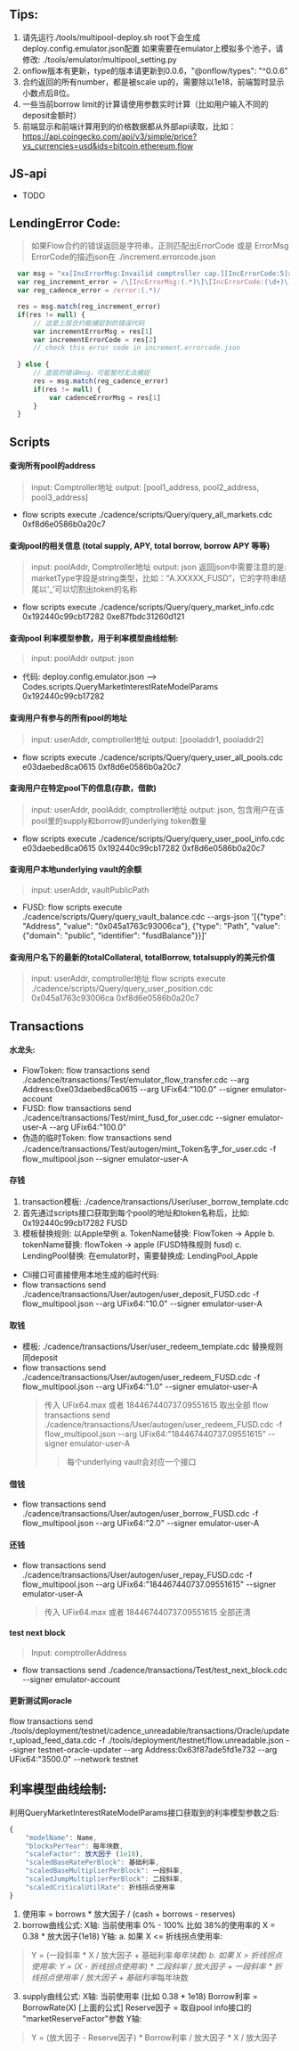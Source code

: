 
## Tips:
1. 请先运行./tools/multipool-deploy.sh
   root下会生成deploy.config.emulator.json配置
   如果需要在emulator上模拟多个池子，请修改: ./tools/emulator/multipool_setting.py
2. onflow版本有更新，type的版本请更新到0.0.6，"@onflow/types": "^0.0.6"
3. 合约返回的所有number，都是被scale up的，需要除以1e18，前端暂时显示小数点后8位。
4. 一些当前borrow limit的计算请使用参数实时计算（比如用户输入不同的deposit金额时）
5. 前端显示和前端计算用到的价格数据都从外部api读取，比如：https://api.coingecko.com/api/v3/simple/price?vs_currencies=usd&ids=bitcoin,ethereum,flow


## JS-api
* TODO

## LendingError Code:
> 如果Flow合约的错误返回是字符串，正则匹配出ErrorCode 或是 ErrorMsg
> ErrorCode的描述json在 ./increment.errorcode.json
```js
  var msg = "xx[IncErrorMsg:Invailid comptroller cap.][IncErrorCode:5]xx"
  var reg_increment_error = /\[IncErrorMsg:(.*)\]\[IncErrorCode:(\d+)\]/
  var reg_cadence_error = /error:(.*)/

  res = msg.match(reg_increment_error)
  if(res != null) {
      // 这是上层合约能捕捉到的错误代码
      var incrementErrorMsg = res[1]
      var incrementErrorCode = res[2]
      // check this error code in increment.errorcode.json
      
  } else {
      // 底层的错误msg，可能暂时无法捕捉
      res = msg.match(reg_cadence_error)
      if(res != null) {
          var cadenceErrorMsg = res[1]
      }
  }
```

## Scripts
#### 查询所有pool的address
> input: Comptroller地址
> output: [pool1_address, pool2_address, pool3_address]
* flow scripts execute ./cadence/scripts/Query/query_all_markets.cdc 0xf8d6e0586b0a20c7

#### 查询pool的相关信息 (total supply, APY, total borrow, borrow APY 等等)
> input: poolAddr, Comptroller地址
> output: json
  返回json中需要注意的是: marketType字段是string类型，比如：“A.XXXXX_FUSD”，它的字符串结尾以‘_’可以切割出token的名称
* flow scripts execute ./cadence/scripts/Query/query_market_info.cdc 0x192440c99cb17282 0xe87fbdc31260d121

#### 查询pool 利率模型参数，用于利率模型曲线绘制:
> input: poolAddr
> output: json
* 代码:  deploy.config.emulator.json --> Codes.scripts.QueryMarketInterestRateModelParams  0x192440c99cb17282

#### 查询用户有参与的所有pool的地址
> input: userAddr, comptroller地址
> output: [pooladdr1, pooladdr2]
* flow scripts execute ./cadence/scripts/Query/query_user_all_pools.cdc e03daebed8ca0615 0xf8d6e0586b0a20c7

#### 查询用户在特定pool下的信息(存款，借款)
> input: userAddr, poolAddr, comptroller地址
> output: json, 包含用户在该pool里的supply和borrow的underlying token数量
* flow scripts execute ./cadence/scripts/Query/query_user_pool_info.cdc e03daebed8ca0615 0x192440c99cb17282 0xf8d6e0586b0a20c7

#### 查询用户本地underlying vault的余额
> input: userAddr, vaultPublicPath
* FUSD: flow scripts execute ./cadence/scripts/Query/query_vault_balance.cdc --args-json '[{"type": "Address", "value": "0x045a1763c93006ca"}, {"type": "Path", "value": {"domain": "public", "identifier": "fusdBalance"}}]'

#### 查询用户名下的最新的totalCollateral, totalBorrow, totalsupply的美元价值
> input: userAddr, comptroller地址
flow scripts execute ./cadence/scripts/Query/query_user_position.cdc 0x045a1763c93006ca 0xf8d6e0586b0a20c7


## Transactions
#### 水龙头:
* FlowToken: flow transactions send ./cadence/transactions/Test/emulator_flow_transfer.cdc --arg Address:0xe03daebed8ca0615 --arg UFix64:"100.0" --signer emulator-account
* FUSD: flow transactions send ./cadence/transactions/Test/mint_fusd_for_user.cdc --signer emulator-user-A --arg UFix64:"100.0"
* 伪造的临时Token: flow transactions send ./cadence/transactions/Test/autogen/mint_Token名字_for_user.cdc -f flow_multipool.json --signer emulator-user-A

#### 存钱
1. transaction模板: ./cadence/transactions/User/user_borrow_template.cdc
2. 首先通过scripts接口获取到每个pool的地址和token名称后，比如: 0x192440c99cb17282 FUSD
3. 模板替换规则: 以Apple举例
    a. TokenName替换:  FlowToken -> Apple
    b. tokenName替换:  flowToken -> apple (FUSD特殊规则 fusd)
    c. LendingPool替换: 在emulator时，需要替换成: LendingPool_Apple
* Cli接口可直接使用本地生成的临时代码:
* flow transactions send ./cadence/transactions/User/autogen/user_deposit_FUSD.cdc -f flow_multipool.json --arg UFix64:"10.0" --signer emulator-user-A

#### 取钱
* 模板: ./cadence/transactions/User/user_redeem_template.cdc
  替换规则同deposit
* flow transactions send ./cadence/transactions/User/autogen/user_redeem_FUSD.cdc -f flow_multipool.json --arg UFix64:"1.0" --signer emulator-user-A
    >传入 UFix64.max 或者 184467440737.09551615 取出全部
    >flow transactions send ./cadence/transactions/User/autogen/user_redeem_FUSD.cdc -f flow_multipool.json --arg UFix64:"184467440737.09551615" --signer emulator-user-A
    >>每个underlying vault会对应一个接口

#### 借钱
* flow transactions send ./cadence/transactions/User/autogen/user_borrow_FUSD.cdc -f flow_multipool.json --arg UFix64:"2.0" --signer emulator-user-A

#### 还钱
* flow transactions send ./cadence/transactions/User/autogen/user_repay_FUSD.cdc -f flow_multipool.json --arg UFix64:"184467440737.09551615" --signer emulator-user-A
    >传入 UFix64.max 或者 184467440737.09551615 全部还清

#### test next block
> Input: comptrollerAddress
* flow transactions send ./cadence/transactions/Test/test_next_block.cdc --signer emulator-account

#### 更新测试网oracle
flow transactions send ./tools/deployment/testnet/cadence_unreadable/transactions/Oracle/updater_upload_feed_data.cdc -f ./tools/deployment/testnet/flow.unreadable.json --signer testnet-oracle-updater --arg Address:0x63f87ade5fd1e732 --arg UFix64:"3500.0" --network testnet


## 利率模型曲线绘制:
利用QueryMarketInterestRateModelParams接口获取到的利率模型参数之后:
```js
{
    "modelName": Name,
    "blocksPerYear": 每年块数,
    "scaleFactor": 放大因子 (1e18),
    "scaledBaseRatePerBlock": 基础利率,
    "scaledBaseMultiplierPerBlock": 一段斜率,
    "scaledJumpMultiplierPerBlock": 二段斜率,
    "scaledCriticalUtilRate": 折线拐点使用率
}
```
1. 使用率 = borrows * 放大因子 / (cash + borrows - reserves)
2. borrow曲线公式:
X轴: 当前使用率 0% - 100% 比如 38%的使用率的 X = 0.38 * 放大因子(1e18)
Y轴: 
a. 如果 X <= 折线拐点使用率:
> Y = (一段斜率 * X / 放大因子 + 基础利率*每年块数)
b. 如果 X > 折线拐点使用率:
> Y = (X - 折线拐点使用率) * 二段斜率 / 放大因子 + 一段斜率 * 折线拐点使用率 / 放大因子 + 基础利率*每年块数

3. supply曲线公式:
X轴: 当前使用率 (比如 0.38 * 1e18)
Borrow利率 = BorrowRate(X) [上面的公式]
Reserve因子 = 取自pool info接口的 "marketReserveFactor"参数
Y轴: 
> Y = (放大因子 - Reserve因子) * Borrow利率 / 放大因子 * X / 放大因子